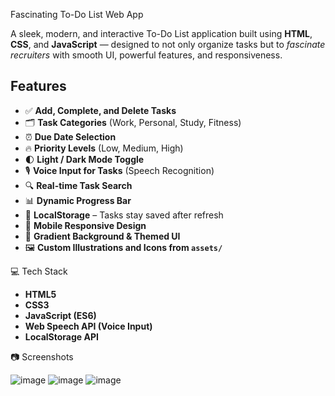  Fascinating To-Do List Web App

A sleek, modern, and interactive To-Do List application built using **HTML**, **CSS**, and **JavaScript** — designed to not only organize tasks but to *fascinate recruiters* with smooth UI, powerful features, and responsiveness.



##  Features

- ✅ **Add, Complete, and Delete Tasks**
- 🗂️ **Task Categories** (Work, Personal, Study, Fitness)
- ⏰ **Due Date Selection**
- 🔥 **Priority Levels** (Low, Medium, High)
- 🌓 **Light / Dark Mode Toggle**
- 🎙️ **Voice Input for Tasks** (Speech Recognition)
- 🔍 **Real-time Task Search**
- 📊 **Dynamic Progress Bar**
- 💾 **LocalStorage** – Tasks stay saved after refresh
- 📱 **Mobile Responsive Design**
- 🌈 **Gradient Background & Themed UI**
- 🖼️ **Custom Illustrations and Icons from `assets/`**



💻 Tech Stack

- **HTML5**
- **CSS3**
- **JavaScript (ES6)**
- **Web Speech API (Voice Input)**
- **LocalStorage API**



📷 Screenshots

![image](https://github.com/user-attachments/assets/4f1abbc3-001f-492d-a3aa-ba17de48cb57)
![image](https://github.com/user-attachments/assets/afcc2123-6b22-4ba0-a500-1f246941c400)
![image](https://github.com/user-attachments/assets/cab8fba4-46e5-4344-ab10-71e46a26c045)

